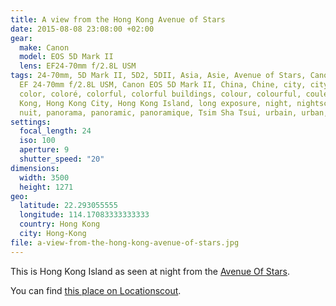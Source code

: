 ```yaml
---
title: A view from the Hong Kong Avenue of Stars
date: 2015-08-08 23:08:00 +02:00
gear:
  make: Canon
  model: EOS 5D Mark II
  lens: EF24-70mm f/2.8L USM
tags: 24-70mm, 5D Mark II, 5D2, 5DII, Asia, Asie, Avenue of Stars, Canon, Canon
  EF 24-70mm f/2.8L USM, Canon EOS 5D Mark II, China, Chine, city, cityscape,
  color, coloré, colorful, colorful buildings, colour, colourful, couleur, Hong
  Kong, Hong Kong City, Hong Kong Island, long exposure, night, nightscape,
  nuit, panorama, panoramic, panoramique, Tsim Sha Tsui, urbain, urban, ville
settings:
  focal_length: 24
  iso: 100
  aperture: 9
  shutter_speed: "20"
dimensions:
  width: 3500
  height: 1271
geo:
  latitude: 22.293055555
  longitude: 114.17083333333333
  country: Hong Kong
  city: Hong-Kong
file: a-view-from-the-hong-kong-avenue-of-stars.jpg
---
```


This is Hong Kong Island as seen at night from the <a href="http://www.avenueofstars.com.hk/eng/home.asp">Avenue Of Stars</a>.

You can find <a href="http://www.locationscout.net/hong-kong/1623-hong-kong-avenue-of-stars">this place on Locationscout</a>.
